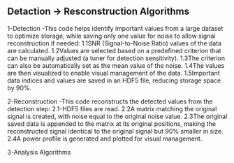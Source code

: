 ## Detaction -> Resconstruction Algorithms
1-Detection -This code helps identify important values from a large dataset to optimize storage, while saving only one value for noise to allow signal reconstruction if needed:
1.1SNR (Signal-to-Noise Ratio) values of the data are calculated.
1.2Values are selected based on a predefined criterion that can be manually adjusted (a tuner for detection sensitivity).
1.3The criterion can also be automatically set as the mean value of the noise.
1.4The values are then visualized to enable visual management of the data.
1.5Important data indices and values are saved in an HDF5 file, reducing storage space by 90%.

2-Reconstruction -This code reconstructs the detected values from the detection step:
2.1-HDF5 files are read.
2.2A matrix matching the original signal is created, with noise equal to the original noise value.
2.3The original saved data is appended to the matrix at its original positions, making the reconstructed signal identical to the original signal but 90% smaller in size.
2.4A power profile is generated and plotted for visual management.

3-Analysis Algorithms
